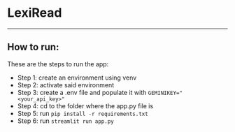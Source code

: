 # LexiRead
-----

## How to run:
These are the steps to run the app:

  - Step 1: create an environment using venv
  - Step 2: activate said environment
  - Step 3: create a .env file and populate it with ```GEMINIKEY="<your_api_key>"```
  - Step 4: cd to the folder where the app.py file is
  - Step 5: run ```pip install -r requirements.txt```
  - Step 6: run ```streamlit run app.py```
